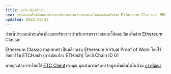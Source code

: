 ```yaml
---
title: เครื่องมือเครือข่าย
seo: การเลือกเครื่องมือและทรัพยากรสำหรับการตรวจสอบและโต้ตอบกับเครือข่าย Ethereum Classic RPC Endpoints, Blockchain Explorers และ Network Monitors
updated: 2022-02-22
---
```


ส่วนนี้ประกอบด้วยเครื่องมือและทรัพยากรสำหรับการตรวจสอบและโต้ตอบกับเครือข่าย Ethereum Classic

Ethereum Classic mainnet เป็นบล็อกเชน Ethereum Virtual Proof of Work โดยใช้อัลกอริธึม ETCHash (การดัดแปลง ETHash) โดยมี Chain ID 61

หากคุณต้องการเรียกใช้ [ETC Client](/development/clients)ของคุณ คุณสามารถค้นหาข้อมูลเพิ่มเติมได้ในส่วน [การพัฒนา](/development)
